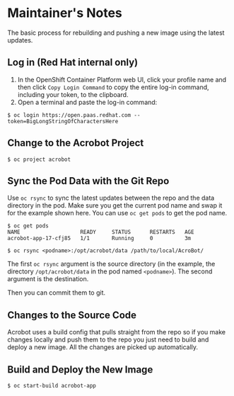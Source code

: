 # Maintainer's Notes

The basic process for rebuilding and pushing a new image using the latest updates.

## Log in (Red Hat internal only)

1. In the OpenShift Container Platform web UI, click your profile name and then click `Copy Login Command` to copy the entire log-in command, including your token, to the clipboard.
1. Open a terminal and paste the log-in command:

```
$ oc login https://open.paas.redhat.com --token=BigLongStringOfCharactersHere
```

## Change to the Acrobot Project

```
$ oc project acrobot
```

## Sync the Pod Data with the Git Repo

Use `oc rsync` to sync the latest updates between the repo and the data directory in the pod. Make sure you get the current pod name and swap it for the example shown here. You can use `oc get pods` to get the pod name.

~~~
$ oc get pods
NAME                   READY     STATUS      RESTARTS   AGE
acrobot-app-17-cfj85   1/1       Running     0          3m
~~~


```
$ oc rsync <podname>:/opt/acrobot/data /path/to/local/AcroBot/
```

The first `oc rsync` argument is the source directory (in the example, the directory `/opt/acrobot/data` in the pod named `<podname>`). The second argument is the destination.

Then you can commit them to git.

## Changes to the Source Code

Acrobot uses a build config that pulls straight from the repo so if you make changes locally and push them to the repo you just need to build and deploy a new image. All the changes are picked up automatically.

## Build and Deploy the New Image

```
$ oc start-build acrobot-app
```


